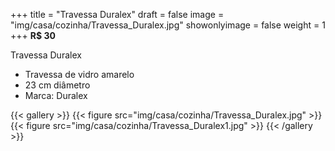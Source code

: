 +++
title = "Travessa Duralex"
draft = false
image = "img/casa/cozinha/Travessa_Duralex.jpg"
showonlyimage = false
weight = 1
+++
**R$ 30**

<!--more-->

Travessa Duralex

- Travessa de vidro amarelo
- 23 cm diâmetro
- Marca: Duralex


{{< gallery >}}
{{< figure src="img/casa/cozinha/Travessa_Duralex.jpg" >}}
{{< figure src="img/casa/cozinha/Travessa_Duralex1.jpg" >}}
{{< /gallery >}}
